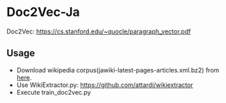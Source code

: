 # Doc2Vec-Ja
Doc2Vec: https://cs.stanford.edu/~quocle/paragraph_vector.pdf

## Usage
- Download wikipedia corpus(jawiki-latest-pages-articles.xml.bz2) from [here](https://dumps.wikimedia.org/jawiki/).
- Use WikiExtractor.py: https://github.com/attardi/wikiextractor
- Execute train_doc2vec.py
